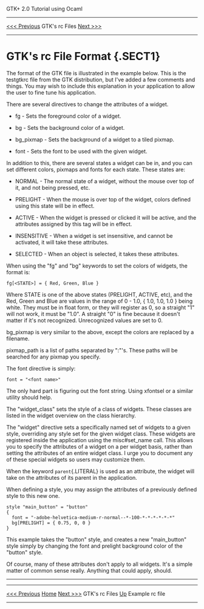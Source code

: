   GTK+ 2.0 Tutorial using Ocaml
  ------------------------------- ---------------- ---------------------------
  [\<\<\< Previous](c2131.html)   GTK's rc Files   [Next \>\>\>](x2193.html)

* * * * *

GTK's rc File Format {.SECT1}
====================

The format of the GTK file is illustrated in the example below. This is
the testgtkrc file from the GTK distribution, but I've added a few
comments and things. You may wish to include this explanation in your
application to allow the user to fine tune his application.

There are several directives to change the attributes of a widget.

-   fg - Sets the foreground color of a widget.

-   bg - Sets the background color of a widget.

-   bg\_pixmap - Sets the background of a widget to a tiled pixmap.

-   font - Sets the font to be used with the given widget.

In addition to this, there are several states a widget can be in, and
you can set different colors, pixmaps and fonts for each state. These
states are:

-   NORMAL - The normal state of a widget, without the mouse over top of
    it, and not being pressed, etc.

-   PRELIGHT - When the mouse is over top of the widget, colors defined
    using this state will be in effect.

-   ACTIVE - When the widget is pressed or clicked it will be active,
    and the attributes assigned by this tag will be in effect.

-   INSENSITIVE - When a widget is set insensitive, and cannot be
    activated, it will take these attributes.

-   SELECTED - When an object is selected, it takes these attributes.

When using the "fg" and "bg" keywords to set the colors of widgets, the
format is:

~~~~ {.PROGRAMLISTING}
fg[<STATE>] = { Red, Green, Blue }
~~~~

Where STATE is one of the above states (PRELIGHT, ACTIVE, etc), and the
Red, Green and Blue are values in the range of 0 - 1.0, { 1.0, 1.0, 1.0
} being white. They must be in float form, or they will register as 0,
so a straight "1" will not work, it must be "1.0". A straight "0" is
fine because it doesn't matter if it's not recognized. Unrecognized
values are set to 0.

bg\_pixmap is very similar to the above, except the colors are replaced
by a filename.

pixmap\_path is a list of paths separated by ":"'s. These paths will be
searched for any pixmap you specify.

The font directive is simply:

~~~~ {.PROGRAMLISTING}
font = "<font name>"
~~~~

The only hard part is figuring out the font string. Using xfontsel or a
similar utility should help.

The "widget\_class" sets the style of a class of widgets. These classes
are listed in the widget overview on the class hierarchy.

The "widget" directive sets a specifically named set of widgets to a
given style, overriding any style set for the given widget class. These
widgets are registered inside the application using the misc\#set\_name
call. This allows you to specify the attributes of a widget on a per
widget basis, rather than setting the attributes of an entire widget
class. I urge you to document any of these special widgets so users may
customize them.

When the keyword `parent`{.LITERAL} is used as an attribute, the widget
will take on the attributes of its parent in the application.

When defining a style, you may assign the attributes of a previously
defined style to this new one.

~~~~ {.PROGRAMLISTING}
style "main_button" = "button"
{
  font = "-adobe-helvetica-medium-r-normal--*-100-*-*-*-*-*-*"
  bg[PRELIGHT] = { 0.75, 0, 0 }
}
~~~~

This example takes the "button" style, and creates a new "main\_button"
style simply by changing the font and prelight background color of the
"button" style.

Of course, many of these attributes don't apply to all widgets. It's a
simple matter of common sense really. Anything that could apply, should.

* * * * *

  ------------------------------- -------------------- ---------------------------
  [\<\<\< Previous](c2131.html)   [Home](book1.html)   [Next \>\>\>](x2193.html)
  GTK's rc Files                  [Up](c2131.html)     Example rc file
  ------------------------------- -------------------- ---------------------------


